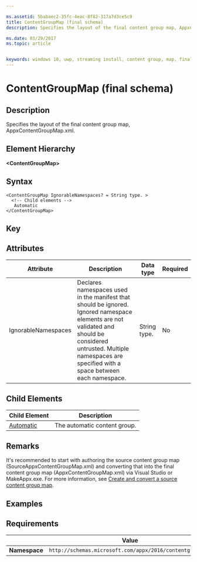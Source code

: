 ```yaml
---

ms.assetid: 5babaec2-35fc-4eac-8f82-317a7d3ce5c9
title: ContentGroupMap (final schema)
description: Specifies the layout of the final content group map, AppxContentGroupMap.xml.

ms.date: 03/29/2017
ms.topic: article


keywords: windows 10, uwp, streaming install, content group, map, final content group, automatic content group
---
```


# ContentGroupMap (final schema)

## Description
Specifies the layout of the final content group map, AppxContentGroupMap.xml.

## Element Hierarchy
<b>&lt;ContentGroupMap&gt;</b>

## Syntax
```syntax
<ContentGroupMap IgnorableNamespaces? = String type. >
  <!-- Child elements -->
   Automatic
</ContentGroupMap>
```

## Key

## Attributes

| Attribute | Description | Data type | Required |
|-----------|-------------|-----------|----------|
| IgnorableNamespaces | Declares namespaces used in the manifest that should be ignored. Ignored namespace elements are not validated and should be considered untrusted. Multiple namespaces are specified with a space between each namespace. | String type. | No |

## Child Elements

| Child Element | Description |
|---------------|-------------|
| [Automatic](element-final-automatic.md) | The automatic content group. |

## Remarks
It's recommended to start with authoring the source content group map (SourceAppxContentGroupMap.xml) and converting that into the final content group map (AppxContentGroupMap.xml) via Visual Studio or MakeAppx.exe. For more information, see [Create and convert a source content group map](/windows/uwp/packaging/create-cgm).

## Examples

## Requirements

|          | Value        |
|----------|--------------|
| **Namespace** | `http://schemas.microsoft.com/appx/2016/contentgroupmap` |
